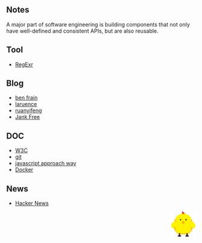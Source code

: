 ## Notes
A major part of software engineering is building components that not only have well-defined and consistent APIs, but are also reusable.

## Tool
- [RegExr](https://regexr.com/)

## Blog

- [ben frain](https://benfrain.com/blog/)
- [laruence](http://www.laruence.com/)
- [ruanyifeng](http://www.ruanyifeng.com/blog/)
- [Jank Free](http://jankfree.org/)

## DOC

- [W3C](https://www.w3.org/)
- [git](https://git-scm.com/book/zh/)
- [javascript approach way](https://github.com/airbnb/javascript)
- [Docker](https://docs.docker.com/)

## News
- [Hacker News](https://news.ycombinator.com/)

<p align="end"><img width="69" src="./img/jandan.svg" /></p>
